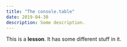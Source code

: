 ```yaml
---
title: "The console.table"
date: 2019-04-30
description: Some description.
---
```


This is a **lesson**. It has some different stuff in it.
